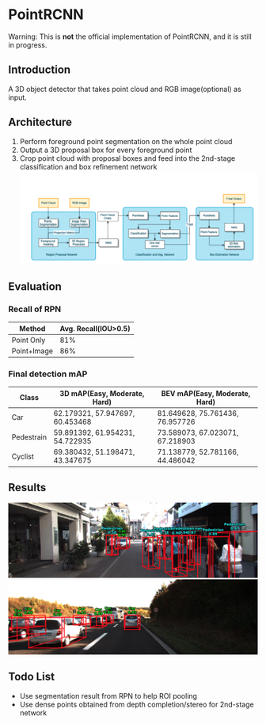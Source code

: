 # PointRCNN
Warning: This is **not** the official implementation of PointRCNN, and it is still in progress.
## Introduction
A 3D object detector that takes point cloud and RGB image(optional) as input.

## Architecture
1. Perform foreground point segmentation on the whole point cloud
2. Output a 3D proposal box for every foreground point
3. Crop point cloud with proposal boxes and feed into the 2nd-stage classification and box refinement network
![](images/architecture2.png)

## Evaluation
### Recall of RPN
|    Method  | Avg. Recall(IOU>0.5)|
| ---------- | ------------------- |
| Point Only |                 81% |
| Point+Image|                 86% |

### Final detection mAP

|    Class   | 3D mAP(Easy, Moderate, Hard)  | BEV mAP(Easy, Moderate, Hard)  |
| ---------- | ----------------------------- |--------------------------------|
| Car        | 62.179321, 57.947697, 60.453468 |81.649628, 75.761436, 76.957726|
| Pedestrain | 59.891392, 61.954231, 54.722935 |73.589073, 67.023071, 67.218903|
| Cyclist    | 69.380432, 51.198471, 43.347675 |71.138779, 52.781166, 44.486042|



## Results
![](images/001101.png)
![](images/001138.png)

## Todo List
- Use segmentation result from RPN to help ROI pooling
- Use dense points obtained from depth completion/stereo for 2nd-stage network
